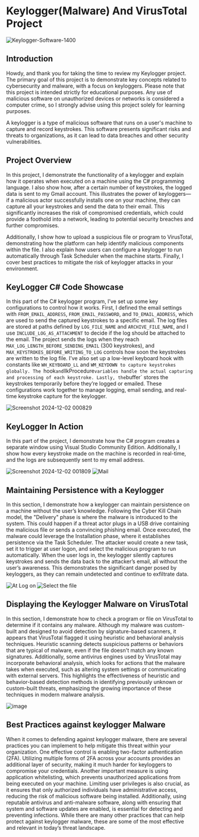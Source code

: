 # Keylogger(Malware) And VirusTotal Project


![Keylogger-Software-1400](https://github.com/user-attachments/assets/1426d076-c73f-4cee-bf6c-7af1abf1a6be)




## Introduction

Howdy, and thank you for taking the time to review my Keylogger project. The primary goal of this project is to demonstrate key concepts related to cybersecurity and malware, with a focus on keyloggers. Please note that this project is intended strictly for educational purposes. Any use of malicious software on unauthorized devices or networks is considered a computer crime, so I strongly advise using this project solely for learning purposes.

A keylogger is a type of malicious software that runs on a user's machine to capture and record keystrokes. This software presents significant risks and threats to organizations, as it can lead to data breaches and other security vulnerabilities.

## Project Overview
In this project, I demonstrate the functionality of a keylogger and explain how it operates when executed on a machine using the C# programming language. I also show how, after a certain number of keystrokes, the logged data is sent to my Gmail account. This illustrates the power of keyloggers—if a malicious actor successfully installs one on your machine, they can capture all your keystrokes and send the data to their email. This significantly increases the risk of compromised credentials, which could provide a foothold into a network, leading to potential security breaches and further compromises.

Additionally, I show how to upload a suspicious file or program to VirusTotal, demonstrating how the platform can help identify malicious components within the file. I also explain how users can configure a keylogger to run automatically through Task Scheduler when the machine starts. Finally, I cover best practices to mitigate the risk of keylogger attacks in your environment.



## KeyLogger C# Code Showcase 

In this part of the C# keylogger program, I’ve set up some key configurations to control how it works. First, I defined the email settings with `FROM_EMAIL_ADDRESS`, `FROM_EMAIL_PASSWORD`, and `TO_EMAIL_ADDRESS`, which are used to send the captured keystrokes to a specific email. The log files are stored at paths defined by `LOG_FILE_NAME` and `ARCHIVE_FILE_NAME`, and I use `INCLUDE_LOG_AS_ATTACHMENT` to decide if the log should be attached to the email. The project sends the logs when they reach `MAX_LOG_LENGTH_BEFORE_SENDING_EMAIL` (300 keystrokes), and `MAX_KEYSTROKES_BEFORE_WRITING_TO_LOG` controls how soon the keystrokes are written to the log file. I’ve also set up a low-level keyboard hook with constants like `WH_KEYBOARD_LL` and `WM_KEYDOWN to capture keystrokes globally. The `hook` and `llkProcedure` variables handle the actual capturing and processing of each keystroke. Lastly, the `buffer` stores the keystrokes temporarily before they’re logged or emailed. These configurations work together to manage logging, email sending, and real-time keystroke capture for the keylogger.

![Screenshot 2024-12-02 000829](https://github.com/user-attachments/assets/0032a777-99f7-418e-a4ef-df12236657c6)



## KeyLogger In Action
In this part of the project, I demonstrate how the C# program creates a separate window using Visual Studio Community Edition. Additionally, I show how every keystroke made on the machine is recorded in real-time, and the logs are subsequently sent to my email address.


![Screenshot 2024-12-02 001809](https://github.com/user-attachments/assets/2a3d22ad-50e2-458b-8c81-af322a0e902c)
![Mail ](https://github.com/user-attachments/assets/c9ba1c6c-aebf-4ac5-a0ad-123c113776c2)



## Maintaining Persistence with a Keylogger 

In this section, I demonstrate how a keylogger can maintain persistence on a machine without the user’s knowledge. Following the Cyber Kill Chain model, the "Delivery" phase is where the malware is introduced to the system. This could happen if a threat actor plugs in a USB drive containing the malicious file or sends a convincing phishing email. Once executed, the malware could leverage the Installation phase, where it establishes persistence via the Task Scheduler. The attacker would create a new task, set it to trigger at user logon, and select the malicious program to run automatically. When the user logs in, the keylogger silently captures keystrokes and sends the data back to the attacker’s email, all without the user’s awareness. This demonstrates the significant danger posed by keyloggers, as they can remain undetected and continue to exfiltrate data.

![At Log on ](https://github.com/user-attachments/assets/37d2515f-3012-42a6-826c-a9d5c0bfdfaf)
![Select the file ](https://github.com/user-attachments/assets/605c1785-0122-4929-8ee8-dcf10ed05f04)


## Displaying the Keylogger Malware on VirusTotal 
In this section, I demonstrate how to check a program or file on VirusTotal to determine if it contains any malware. Although my malware was custom-built and designed to avoid detection by signature-based scanners, it appears that VirusTotal flagged it using heuristic and behavioral analysis techniques. Heuristic scanning detects suspicious patterns or behaviors that are typical of malware, even if the file doesn't match any known signatures. Additionally, some antivirus engines used by VirusTotal may incorporate behavioral analysis, which looks for actions that the malware takes when executed, such as altering system settings or communicating with external servers. This highlights the effectiveness of heuristic and behavior-based detection methods in identifying previously unknown or custom-built threats, emphasizing the growing importance of these techniques in modern malware analysis.

![image](https://github.com/user-attachments/assets/5d358999-1eda-4500-9a6f-438f954f6ae7)


## Best Practices against keylogger Malware 

When it comes to defending against keylogger malware, there are several practices you can implement to help mitigate this threat within your organization. One effective control is enabling two-factor authentication (2FA). Utilizing multiple forms of 2FA across your accounts provides an additional layer of security, making it much harder for keyloggers to compromise your credentials. Another important measure is using application whitelisting, which prevents unauthorized applications from being executed on your machine. Limiting user privileges is also crucial, as it ensures that only authorized individuals have administrative access, reducing the risk of malicious software being installed. Additionally, using reputable antivirus and anti-malware software, along with ensuring that system and software updates are enabled, is essential for detecting and preventing infections. While there are many other practices that can help protect against keylogger malware, these are some of the most effective and relevant in today’s threat landscape.

